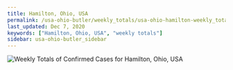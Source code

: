 ```yaml
---
title: Hamilton, Ohio, USA
permalink: /usa-ohio-butler/weekly_totals/usa-ohio-hamilton-weekly_totals.html
last_updated: Dec 7, 2020
keywords: ["Hamilton, Ohio, USA", "weekly totals"]
sidebar: usa-ohio-butler_sidebar
---
```


![Weekly Totals of Confirmed Cases for Hamilton, Ohio, USA](/covid_tracker/images/graphs/usa-ohio-hamilton-weekly_totals_graph.png)
